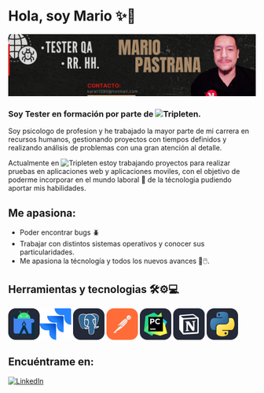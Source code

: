 # Hola, soy Mario ✨🚀  
![portada](https://github.com/RG-Muppet/RG-Muppet/blob/0749932f9378c442dc844aad473e590d5984cb4a/Dise%C3%B1o%20sin%20t%C3%ADtulo%20(1).png)
### Soy Tester en formación por parte de ![Tripleten](https://img.shields.io/badge/Tripleten-Tripleten?style=plastic&logoColor=%23FFFFFF&logoSize=auto&color=%23000000).

Soy psicologo de profesion y he trabajado la mayor parte de mi carrera en recursos humanos, gestionando proyectos con tiempos definidos y realizando análisis de problemas con una gran atención al detalle. 

Actualmente en ![Tripleten](https://img.shields.io/badge/Tripleten-Tripleten?style=plastic&logoColor=%23FFFFFF&logoSize=auto&color=%23000000) estoy trabajando proyectos para realizar pruebas en aplicaciones web y aplicaciones moviles, con el objetivo de poderme incorporar en el mundo laboral 💼 de la técnologia pudiendo aportar mis habilidades. 

## Me apasiona: 
- Poder encontrar bugs 🪲
- Trabajar con distintos sistemas operativos y conocer sus particularidades.
- Me apasiona la técnología y todos los nuevos avances 📱🖱️.

## Herramientas y tecnologias 🛠️⚙️💻
<img src="https://github.com/tandpfun/skill-icons/blob/main/icons/AndroidStudio-Dark.svg" alt="Notion Icon" width="64"/><img src="https://github.com/RG-Muppet/RG-Muppet/blob/main/jira-icon-2048x2048-nufjgz6n.png" alt="Notion Icon" width="64"/>
<img src="https://github.com/tandpfun/skill-icons/blob/main/icons/PostgreSQL-Dark.svg" alt="Notion Icon" width="64"/>
<img src="https://github.com/tandpfun/skill-icons/blob/main/icons/Postman.svg" alt="Notion Icon" width="64"/>
<img src="https://github.com/tandpfun/skill-icons/blob/main/icons/PyCharm-Dark.svg" alt="Notion Icon" width="64"/>
<img src="https://github.com/tandpfun/skill-icons/blob/main/icons/Notion-Dark.svg" alt="Notion Icon" width="64"/> <img src="https://github.com/tandpfun/skill-icons/blob/main/icons/Python-Dark.svg" alt="Notion Icon" width="64"/>
## Encuéntrame en:
[![LinkedIn](https://img.shields.io/badge/Mario_Pastrana-Mario_Pastrana?style=for-the-badge&logo=linkedin&logoColor=%23FFFFFF&logoSize=auto&label=Linkedin&labelColor=%23000000&color=%230A66C2) ](https://www.linkedin.com/in/mario-guillermo-p-99b040140/)



